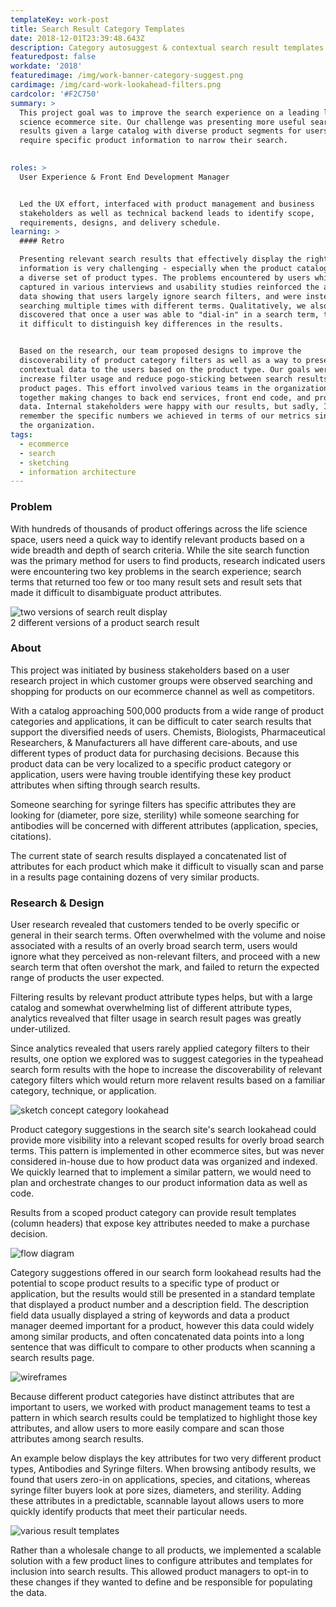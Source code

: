 ```yaml
---
templateKey: work-post
title: Search Result Category Templates
date: 2018-12-01T23:39:48.643Z
description: Category autosuggest & contextual search result templates
featuredpost: false
workdate: '2018'
featuredimage: /img/work-banner-category-suggest.png
cardimage: /img/card-work-lookahead-filters.png
cardcolor: '#F2C750'
summary: >
  This project goal was to improve the search experience on a leading life
  science ecommerce site. Our challenge was presenting more useful search
  results given a large catalog with diverse product segments for users who
  require specific product information to narrow their search.

    
roles: >
  User Experience & Front End Development Manager   


  Led the UX effort, interfaced with product management and business
  stakeholders as well as technical backend leads to identify scope,
  requirements, designs, and delivery schedule.
learning: >
  #### Retro

  Presenting relevant search results that effectively display the right product
  information is very challenging - especially when the product catalog contains
  a diverse set of product types. The problems encountered by users which were
  captured in various interviews and usability studies reinforced the analytical
  data showing that users largely ignore search filters, and were instead
  searching multiple times with different terms. Qualitatively, we also
  discovered that once a user was able to "dial-in" in a search term, they found
  it difficult to distinguish key differences in the results.   


  Based on the research, our team proposed designs to improve the
  discoverability of product category filters as well as a way to present more
  contextual data to the users based on the product type. Our goals were to
  increase filter usage and reduce pogo-sticking between search results and
  product pages. This effort involved various teams in the organization working
  together making changes to back end services, front end code, and product
  data. Internal stakeholders were happy with our results, but sadly, I can't
  remember the specific numbers we achieved in terms of our metrics since I left
  the organization. 
tags:
  - ecommerce
  - search
  - sketching
  - information architecture
---
```

### Problem
With hundreds of thousands of product offerings across the life science space, users need a quick way to identify relevant products based on a wide breadth and depth of search criteria. While the site search function was the primary method for users to find products, research indicated users were encountering two key problems in the search experience; search terms that returned too few or too many result sets and result sets that made it difficult to disambiguate product attributes.



<div class="columns is-centered has-margin-top-32">
  <div class="column is-12 has-text-centered">
    <img class="img" srcset="/img/search-results-A-B.png" alt="two versions of search reult display" />
    <figcaption>2 different versions of a product search result</figcaption>
  </div>
</div> 



### About

This project was initiated by business stakeholders based on a user research project in which customer groups were observed searching and shopping for products on our ecommerce channel as well as competitors. 

With a catalog approaching 500,000 products from a wide range of product categories and applications, it can be difficult to cater search results that support the diversified needs of users. Chemists, Biologists, Pharmaceutical Researchers, & Manufacturers all have different care-abouts, and use different types of product data for purchasing decisions. Because this product data can be very localized to a specific product category or application, users were having trouble identifying these key product attributes when sifting through search results. 

Someone searching for syringe filters has specific attributes they are looking for (diameter, pore size, sterility) while someone searching for antibodies will be concerned with different attributes (application, species, citations).    

The current state of search results displayed a concatenated list of attributes for each product which make it difficult to visually scan and parse in a results page containing dozens of very similar products.

### Research & Design

User research revealed that customers tended to be overly specific or general in their search terms. Often overwhelmed with the volume and noise associated with a results of an overly broad search term, users would ignore what they perceived as non-relevant filters, and proceed with a new search term that often overshot the mark, and failed to return the expected range of products the user expected.    

Filtering results by relevant product attribute types helps, but with a large catalog and somewhat overwhelming list of different attribute types, analytics revealved that filter usage in search result pages was greatly under-utilized. 

Since analytics revealed that users rarely applied category filters to their results, one option we explored was to suggest categories in the typeahead search form results with the hope to increase the discoverability of relevant category filters which would return more relavent results based on a familiar category, technique, or application.   

<div class="columns is-centered has-margin-top-32">
  <div class="column is-12 has-text-centered">
    <img class="img" srcset="/img/card-work-lookahead-suggest.jpg" alt="sketch concept category lookahead" />
  </div>
</div>

Product category suggestions in the search site's search lookahead could provide more visibility into a relevant scoped results for overly broad search terms. This pattern is implemented in other ecommerce sites, but was never considered in-house due to how product data was organized and indexed. We quickly learned that to implement a similar pattern, we would need to plan and orchestrate changes to our product information data as well as code.

Results from a scoped product category can provide result templates (column headers) that expose key attributes needed to make a purchase decision. 

<div class="columns is-centered has-margin-top-32">
  <div class="column is-12 has-text-centered">
    <img class="img" srcset="/img/card-work-category-diagram.jpg" alt="flow diagram" />
  </div>
</div>

Category suggestions offered in our search form lookahead results had the potential to scope product results to a specific type of product or application, but the results would still be presented in a standard template that displayed a product number and a description field. The description field data usually displayed a string of keywords and data a product manager deemed important for a product, however this data could widely among similar products, and often concatenated data points into a long sentence that was difficult to compare to other products when scanning a search results page.   

<div class="columns is-centered has-margin-top-32">
  <div class="column is-12 has-text-centered">
    <img class="img" srcset="/img/card-work-category-result-wireframes.jpg" alt="wireframes" />
  </div>
</div>

Because different product categories have distinct attributes that are important to users, we worked with product management teams to test a pattern in which search results could be templatized to highlight those key attributes, and allow users to more easily compare and scan those attributes among search results.  

An example below displays the key attributes for two very different product types, Antibodies and Syringe filters. When browsing antibody results, we found that users zero-in on applications, species, and citations, whereas syringe filter buyers look at pore sizes, diameters, and sterility. Adding these attributes in a predictable, scannable layout allows users to more quickly identify products that meet their particular needs.

<div class="columns is-centered has-margin-top-32">
  <div class="column is-12 has-text-centered">
    <img class="img" srcset="/img/card-work-category-result-template-1.jpg" alt="various result templates" />
  </div>
</div>

Rather than a wholesale change to all products, we implemented a scalable solution with a few product lines to configure attributes and templates for inclusion into search results. This allowed product managers to opt-in to these changes if they wanted to define and be responsible for populating the data.

